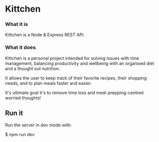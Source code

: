 # Kittchen
### What it is
Kittchen is a Node & Express REST API.

### What it does
Kittchen is a personal project intended for solving issues with time management, balancing productivity and wellbeing with an organised diet and a thought out nutrition.

It allows the user to keep track of their favorite recipes, their shopping needs, and to plan meals faster and easier.

It's ultimate goal it's to remove time loss and meal-prepping-centred worried thoughts!

## Run it
Run the server in dev mode with:

$ npm run dev
